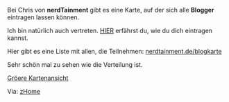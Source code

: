 <!--
.. title: Blogkarte
.. slug: 452-blogkarte
.. date: 2008-07-13 11:00:04
.. tags: In eigener Sache,Internet,Blog
.. description: 
.. type: text
-->

Bei Chris von **nerdTainment** gibt es eine Karte, auf der sich alle **Blogger** eintragen lassen können.
<!-- TEASER_END -->

Ich bin natürlich auch vertreten.
[HIER](http://nerdtainment.de/2008/07/blogkarte/) erfährst du, wie du dich eintragen kannst.

Hier gibt es eine Liste mit allen, die Teilnehmen:
[nerdtainment.de/blogkarte](http://nerdtainment.de/blogkarte/)

Sehr schön mal zu sehen wie die Verteilung ist.
  
[Gröere Kartenansicht](http://maps.google.de/maps/ms?ie=UTF8&hl=de&msa=0&msid=109278679502509302740.000451c1bb430adde4ef7&ll=48.341646,12.304688&spn=20.472756,37.353516&z=4&source=embed)

Via: [zHome](http://www.zettt.de/2008/07/neue-bloggerkarte-eintragen-bitte/)
